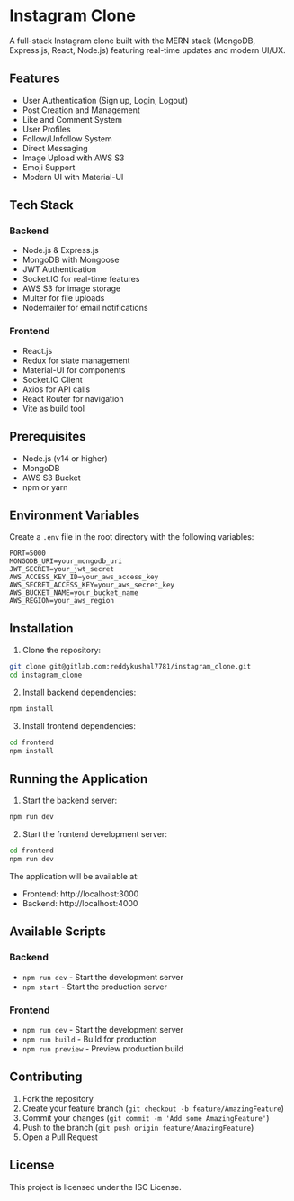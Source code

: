 # Instagram Clone

A full-stack Instagram clone built with the MERN stack (MongoDB, Express.js, React, Node.js) featuring real-time updates and modern UI/UX.

## Features

- User Authentication (Sign up, Login, Logout)
- Post Creation and Management
- Like and Comment System
- User Profiles
- Follow/Unfollow System
- Direct Messaging
- Image Upload with AWS S3
- Emoji Support
- Modern UI with Material-UI

## Tech Stack

### Backend
- Node.js & Express.js
- MongoDB with Mongoose
- JWT Authentication
- Socket.IO for real-time features
- AWS S3 for image storage
- Multer for file uploads
- Nodemailer for email notifications

### Frontend
- React.js
- Redux for state management
- Material-UI for components
- Socket.IO Client
- Axios for API calls
- React Router for navigation
- Vite as build tool

## Prerequisites

- Node.js (v14 or higher)
- MongoDB
- AWS S3 Bucket
- npm or yarn

## Environment Variables

Create a `.env` file in the root directory with the following variables:

```env
PORT=5000
MONGODB_URI=your_mongodb_uri
JWT_SECRET=your_jwt_secret
AWS_ACCESS_KEY_ID=your_aws_access_key
AWS_SECRET_ACCESS_KEY=your_aws_secret_key
AWS_BUCKET_NAME=your_bucket_name
AWS_REGION=your_aws_region
```

## Installation

1. Clone the repository:
```bash
git clone git@gitlab.com:reddykushal7781/instagram_clone.git
cd instagram_clone
```

2. Install backend dependencies:
```bash
npm install
```

3. Install frontend dependencies:
```bash
cd frontend
npm install
```

## Running the Application

1. Start the backend server:
```bash
npm run dev
```

2. Start the frontend development server:
```bash
cd frontend
npm run dev
```

The application will be available at:
- Frontend: http://localhost:3000
- Backend: http://localhost:4000

## Available Scripts

### Backend
- `npm run dev` - Start the development server
- `npm start` - Start the production server

### Frontend
- `npm run dev` - Start the development server
- `npm run build` - Build for production
- `npm run preview` - Preview production build

## Contributing

1. Fork the repository
2. Create your feature branch (`git checkout -b feature/AmazingFeature`)
3. Commit your changes (`git commit -m 'Add some AmazingFeature'`)
4. Push to the branch (`git push origin feature/AmazingFeature`)
5. Open a Pull Request

## License

This project is licensed under the ISC License. 